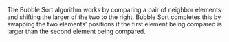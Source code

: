 The Bubble Sort algorithm works by comparing a pair of neighbor elements and shifting the larger of the two to the right. Bubble Sort completes this by swapping the two elements’ positions if the first element being compared is larger than the second element being compared. 
